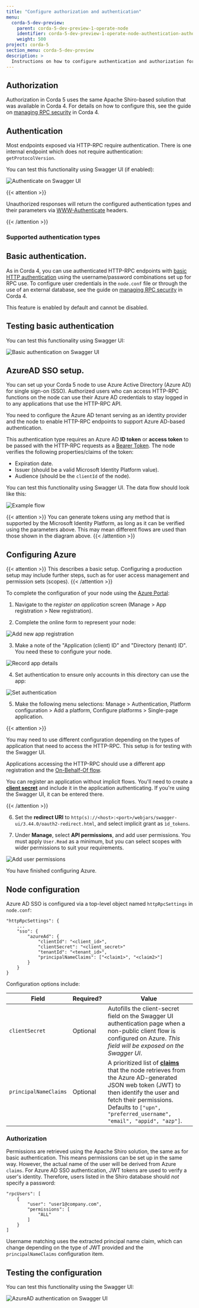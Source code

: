 ```yaml
---
title: "Configure authorization and authentication"
menu:
  corda-5-dev-preview:
    parent: corda-5-dev-preview-1-operate-node
    identifier: corda-5-dev-preview-1-operate-node-authentication-authorization
    weight: 500
project: corda-5
section_menu: corda-5-dev-preview
description: >
  Instructions on how to configure authentication and authorization for HTTP-RPC.
---
```


## Authorization

Authorization in Corda 5 uses the same Apache Shiro-based solution that was available in Corda 4. For details on how to configure this, see the guide on [managing RPC security](https://docs.corda.net/docs/corda-os/4.8/clientrpc.html#managing-rpc-security) in Corda 4.

## Authentication

Most endpoints exposed via HTTP-RPC require authentication.
There is one internal endpoint which does not require authentication: `getProtocolVersion`.

You can test this functionality using Swagger UI (if enabled):

![Authenticate on Swagger UI](swagger_auth.PNG "Authenticate on SwaggerUI")

{{< attention >}}

Unauthorized responses will return the configured authentication types and their parameters via [WWW-Authenticate](https://developer.mozilla.org/en-US/docs/Web/HTTP/Headers/WWW-Authenticate) headers.

{{< /attention >}}

### Supported authentication types
Basic authentication.
---

As in Corda 4, you can use authenticated HTTP-RPC endpoints with [basic HTTP authentication](https://en.wikipedia.org/wiki/Basic_access_authentication) using the username/password combinations set up for RPC use. To configure user credentials in the `node.conf` file or through the use of an external database, see the guide on [managing RPC security](https://docs.corda.net/docs/corda-os/4.8/clientrpc.html#managing-rpc-security) in Corda 4.

This feature is enabled by default and cannot be disabled.

## Testing basic authentication

You can test this functionality using Swagger UI:

![Basic authentication on Swagger UI](swagger_basic.PNG "Basic authentication on SwaggerUI")

AzureAD SSO setup.
---

You can set up your Corda 5 node to use Azure Active Directory (Azure AD) for single sign-on (SSO). Authorized users who can access HTTP-RPC functions on the node can use their Azure AD credentials to stay logged in to any applications that use the HTTP-RPC API.

You need to configure the Azure AD tenant serving as an identity provider and the node to enable HTTP-RPC endpoints to support Azure AD-based authentication.

This authentication type requires an Azure AD **ID token** or **access token** to be passed with the HTTP-RPC requests as a [Bearer Token](https://datatracker.ietf.org/doc/html/rfc6750). The node verifies the following properties/claims of the token:

* Expiration date.
* Issuer (should be a valid Microsoft Identity Platform value).
* Audience (should be the `clientId` of the node).

You can test this functionality using Swagger UI. The data flow should look like this:

![Example flow](example_flow.png "Example flow")

{{< attention >}}
You can generate tokens using any method that is supported by the Microsoft Identity Platform, as long as it can be verified using the parameters above. This may mean different flows are used than those shown in the diagram above.
{{< /attention >}}

## Configuring Azure

{{< attention >}}
This describes a basic setup. Configuring a production setup may include further steps, such as for user access management and permission sets (scopes).
{{< /attention >}}

To complete the configuration of your node using the [Azure Portal](https://portal.azure.com/):

1. Navigate to the *register an application* screen (Manage > App registration > New registration).

2. Complete the online form to represent your node:

![Add new app registration](step2.png "Add new app registration")

3. Make a note of the "Application (client) ID" and "Directory (tenant) ID". You need these to configure your node.

![Record app details](step3.png "Record app details")

4. Set authentication to ensure only accounts in this directory can use the app:

![Set authentication](step4.png "Set authentication")

5. Make the following menu selections: Manage > Authentication, Platform configuration > Add a platform, Configure platforms > Single-page application.

{{< attention >}}

You may need to use different configuration depending on the types of application that need to access the HTTP-RPC. This setup is for testing with the Swagger UI.

Applications accessing the HTTP-RPC should use a different app registration and the [On-Behalf-Of flow](https://docs.microsoft.com/en-us/azure/active-directory/develop/v2-oauth2-on-behalf-of-flow).

You can register an application without implicit flows. You'll need to create a [**client secret**](https://docs.microsoft.com/en-us/azure/active-directory/develop/quickstart-register-app#add-a-client-secret) and include it in the application authenticating. If you're using the Swagger UI, it can be entered there.

{{< /attention >}}

6. Set the **redirect URI** to `http(s)://<host>:<port>/webjars/swagger-ui/3.44.0/oauth2-redirect.html`, and select implicit grant as `ìd_tokens`.

7. Under **Manage**, select **API permissions**, and add user permissions. You must apply `User.Read` as a minimum, but you can select scopes with wider permissions to suit your requirements.

![Add user permissions](step8.png "Add user permissions")

You have finished configuring Azure.

## Node configuration

Azure AD SSO is configured via a top-level object named `httpRpcSettings` in `node.conf`:

```
"httpRpcSettings": {
    ...
    "sso": {
        "azureAd": {
            "clientId": "<client_id>",
            "clientSecret": "<client_secret>"
            "tenantId": "<tenant_id>",
            "principalNameClaims": ["<claim1>", "<claim2>"]
        }
    }
}
```

Configuration options include:

| Field              | Required? | Value |
| ---------------- | --------- | ----- |
| `clientSecret`     | Optional | Autofills the client-secret field on the Swagger UI authentication page when a non-public client flow is configured on Azure. *This field will be exposed on the Swagger UI*. |
| `principalNameClaims` | Optional | A prioritized list of [**claims**](https://docs.microsoft.com/en-us/azure/active-directory/develop/active-directory-optional-claims) that the node retrieves from the Azure AD-generated JSON web token (JWT) to then identify the user and fetch their permissions. Defaults to `["upn", "preferred_username", "email", "appid", "azp"]`.|

### Authorization

Permissions are retrieved using the Apache Shiro solution, the same as for basic authentication. This means permissions can be set up in the same way. However, the actual name of the user will be derived from Azure `claims`. For Azure AD SSO authentication, JWT tokens are used to verify a user's identity. Therefore, users listed in the Shiro database should *not* specify a password:

```
"rpcUsers": [
    {
        "user": "user1@company.com",
        "permissions": [
            "ALL"
        ]
    }
]
```

Username matching uses the extracted principal name claim, which can change depending on the type of JWT provided and the `principalNameClaims` configuration item.

## Testing the configuration

You can test this functionality using the Swagger UI:

![AzureAD authentication on Swagger UI](swagger_azure.PNG "AzureAD authentication on SwaggerUI")
